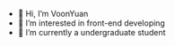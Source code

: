 - 👋 Hi, I’m VoonYuan
- 👀 I’m interested in front-end developing
- 🌱 I’m currently a undergraduate student


<!---
VonYuan/VonYuan is a ✨ special ✨ repository because its `README.md` (this file) appears on your GitHub profile.
You can click the Preview link to take a look at your changes.
--->
